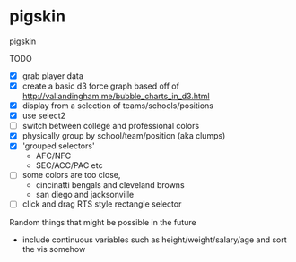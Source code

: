 pigskin
=======

pigskin

TODO
- [x] grab player data
- [x] create a basic d3 force graph based off of http://vallandingham.me/bubble_charts_in_d3.html
- [x] display from a selection of teams/schools/positions
- [x] use select2
- [ ] switch between college and professional colors
- [x] physically group by school/team/position (aka clumps)
- [x] 'grouped selectors'
  - AFC/NFC
  - SEC/ACC/PAC etc
- [ ] some colors are too close,
  - cincinatti bengals and cleveland browns
  - san diego and jacksonville
- [ ] click and drag RTS style rectangle selector

Random things that might be possible in the future
- include continuous variables such as height/weight/salary/age and sort the vis somehow
